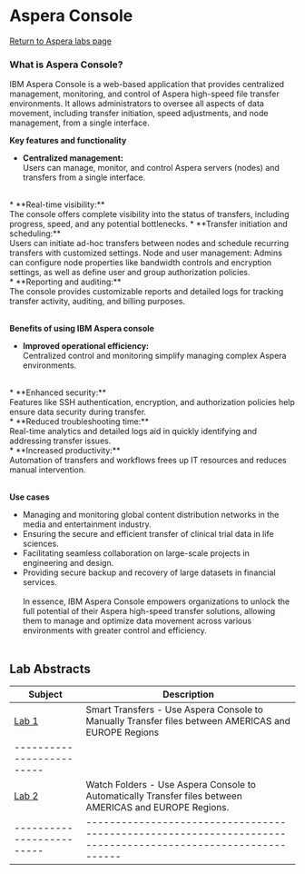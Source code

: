 # Aspera Console

[Return to Aspera labs page](../../../index.md)

### What is Aspera Console?

IBM Aspera Console is a web-based application that provides centralized management, monitoring, and control of Aspera high-speed file transfer environments. It allows administrators to oversee all aspects of data movement, including transfer initiation, speed adjustments, and node management, from a single interface. <br>

**Key features and functionality**<br>

* **Centralized management:** <br>
Users can manage, monitor, and control Aspera servers (nodes) and transfers from a single interface.
<br>
* **Real-time visibility:**<br>
 The console offers complete visibility into the status of transfers, including progress, speed, and any potential bottlenecks.
* **Transfer initiation and scheduling:**<br>
Users can initiate ad-hoc transfers between nodes and schedule recurring transfers with customized settings.
Node and user management: Admins can configure node properties like bandwidth controls and encryption settings, as well as define user and group authorization policies.
<br>
* **Reporting and auditing:**<br>
The console provides customizable reports and detailed logs for tracking transfer activity, auditing, and billing purposes. 
<br><br>

**Benefits of using IBM Aspera console**<br>

* **Improved operational efficiency:**<br>
Centralized control and monitoring simplify managing complex Aspera environments.
<br>
* **Enhanced security:**<br>
Features like SSH authentication, encryption, and authorization policies help ensure data security during transfer.
<br>
* **Reduced troubleshooting time:**<br> Real-time analytics and detailed logs aid in quickly identifying and addressing transfer issues.<br>
* **Increased productivity:**<br>
Automation of transfers and workflows frees up IT resources and reduces manual intervention. 
<br><br>

**Use cases**<br>
* Managing and monitoring global content distribution networks in the media and entertainment industry.<br>
* Ensuring the secure and efficient transfer of clinical trial data in life sciences.<br>
* Facilitating seamless collaboration on large-scale projects in engineering and design.<br>
* Providing secure backup and recovery of large datasets in financial services. <br><br>
In essence, IBM Aspera Console empowers organizations to unlock the full potential of their Aspera high-speed transfer solutions, allowing them to manage and optimize data movement across various environments with greater control and efficiency.
<br><br>


## Lab Abstracts

|  Subject                            | Description                                            |                                                               
|-------------------------|------------------------------------------------------------------------------------------------------------|
| [Lab 1](lab1-smart-transfers/README.md)       | Smart Transfers - Use Aspera Console to Manually Transfer files between AMERICAS and EUROPE Regions
|-------------------------|
| [Lab 2](lab2-watch-folders/README.md)       | Watch Folders - Use Aspera Console to Automatically Transfer files between AMERICAS and EUROPE Regions.
|-------------------------|------------------------------------------------------------------------------------------------------------|